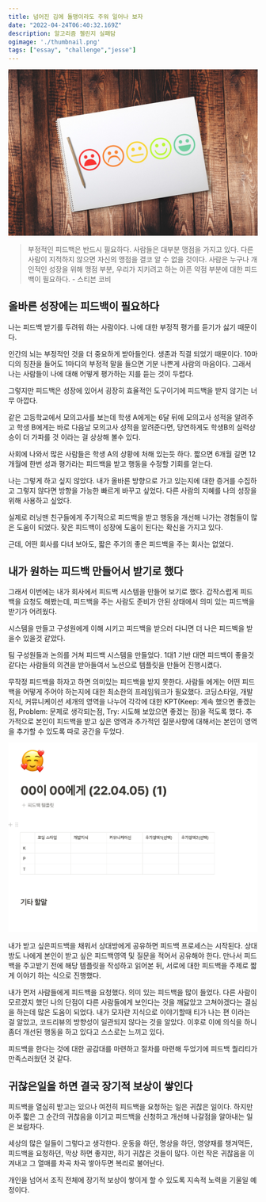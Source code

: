 ```yaml
---
title: 넘어진 김에 돌맹이라도 주워 일어나 보자
date: "2022-04-24T06:40:32.169Z"
description: 알고리즘 첼린지 실패담
ogimage: './thumbnail.png'
tags: ["essay", "challenge","jesse"]
---
```


![](./thumbnail.png)

>부정적인 피드백은 반드시 필요하다. 사람들은 대부분 맹점을 가지고 있다. 다른 사람이 지적하지 않으면 자신의 맹점을 결코 알 수 없을 것이다. 사람은 누구나 개인적인 성장을 위해 맹점 부분, 우리가 지키려고 하는 아픈 약점 부분에 대한 피드백이 필요하다. - 스티븐 코비



## 올바른 성장에는 피드백이 필요하다
나는 피드백 받기를 두려워 하는 사람이다. 나에 대한 부정적 평가를 듣기가 싫기 때문이다. 
    
인간의 뇌는 부정적인 것을 더 중요하게 받아들인다. 생존과 직결 되었기 때문이다. 10마디의 칭찬을 들어도 1마디의 부정적 말을 들으면 기분 나쁜게 사람의 마음이다.
그래서 나는 사람들이 나에 대해 어떻게 평가하는 지를 듣는 것이 두렵다.


그렇지만 피드백은 성장에 있어서 굉장히 효율적인 도구이기에 피드백을 받지 않기는 너무 아깝다.

같은 고등학교에서 모의고사를 보는데 학생 A에게는 6달 뒤에 모의고사 성적을 알려주고 학생 B에게는 바로 다음날 모의고사 성적을 알려준다면, 당연하게도 학생B의 실력상승이 더 가파를 것 이라는 걸 상상해 볼수 있다.

사회에 나와서 많은 사람들은 학생 A의 상황에 처해 있는듯 하다. 짧으면 6개월 길면 12개월에 한번 성과 평가라는 피드백을 받고 행동을 수정할 기회를 얻는다. 

나는 그렇게 하고 싶지 않았다. 내가 올바른 방향으로 가고 있는지에 대한 증거를 수집하고 그렇지 않다면 방향을 가능한 빠르게 바꾸고 싶었다. 다른 사람의 지혜를 나의 성장을 위해 사용하고 싶었다. 

실제로 러닝맨 친구들에게 주기적으로 피드백을 받고 행동을 개선해 나가는 경험들이 많은 도움이 되었다. 잦은 피드백이 성장에 도움이 된다는 확신을 가지고 있다.

근데, 어떤 회사를 다녀 보아도, 짧은 주기의 좋은 피드백을 주는 회사는 없었다.




## 내가 원하는 피드백 만들어서 받기로 했다

그래서 이번에는 내가 회사에서 피드백 시스템을 만들어 보기로 했다. 갑작스럽게 피드백을 요청도 해봤는데, 피드백을 주는 사람도 준비가 안된 상태에서 의미 있는 피드백을 받기가 어려웠다. 

시스템을 만들고 구성원에게 이해 시키고 피드백을 받으러 다니면 더 나은 피드벡을 받을수 있을것 같았다. 

팀 구성원들과 논의를 거쳐 피드백 시스템을 만들었다. 1대1 기반 대면 피드백이 좋을것 같다는 사람들의 의견을 받아들여서 노션으로 템플릿을 만들어 진행시켰다. 

무작정 피드백을 하자고 하면 의미있는 피드백을 받지 못한다. 사람들 에게는 어떤 피드백을 어떻게 주어야 하는지에 대한 최소한의 프레임워크가 필요했다. 코딩스타일, 개발지식, 커뮤니케이션 세개의 영역을 나누어 각각에 대한 KPT(Keep: 계속 했으면 좋겠는점, Problem: 문제로 생각되는점, Try: 시도해 보았으면 좋겠는 점)을 적도록 했다. 추가적으로 본인이 피드백을 받고 싶은 영역과 추가적인 질문사항에 대해서는 본인이 영역을 추가할 수 있도록 따로 공간을 두었다.

![feedbacktempelete](./feedbacktempelte.png)


내가 받고 싶은피드백을 채워서 상대방에게 공유하면 피드백 프로세스는 시작된다. 상대방도 나에게 본인이 받고 싶은 피드백영역 및 질문을 적어서 공유해야 한다. 만나서 피드백을 주고받기 전에 해당 템플릿을 작성하고 읽어본 뒤, 서로에 대한 피드백을 주제로 짧게 이야기 하는 식으로 진행했다.

내가 먼저 사람들에게 피드백을 요청했다. 의미 있는 피드백을 많이 들었다. 다른 사람이 모르겠지 했던 나의 단점이 다른 사람들에게 보인다는 것을 깨닳았고 고쳐야겠다는 결심을 하는데 많은 도움이 되었다. 내가 모자란 지식으로 이야기할때 티가 나는 편 이라는 걸 알았고, 코드리뷰의 방향성이 일관되지 않다는 것을 알았다. 이후로 이에 의식을 하니 좀더 개선된 행동을 하고 있다고 스스로는 느끼고 있다.

피드백을 한다는 것에 대한 공감대를 마련하고 절차를 마련해 두었기에 피드백 퀄리티가 만족스러웠던 것 같다.


## 귀찮은일을 하면 결국 장기적 보상이 쌓인다

피드백을 열심히 받고는 있으나 여전히 피드백을 요청하는 일은 귀찮은 일이다. 하지만 아주 짧은 그 순간의 귀찮음을 이기고 피드백을 신청하고 개선해 나갈점을 알아내는 일은 보람차다.

세상의 많은 일들이 그렇다고 생각한다. 운동을 하던, 명상을 하던, 영양재를 챙겨먹든, 피드백을 요청하던, 막상 하면 좋지만, 하기 귀찮은 것들이 많다. 이런 작은 귀찮음을 이겨내고 그 열매를 차곡 차곡 쌓아두면 복리로 불어난다. 

개인을 넘어서 조직 전체에 장기적 보상이 쌓이게 할 수 있도록 지속적 노력을 기울일 예정이다.






